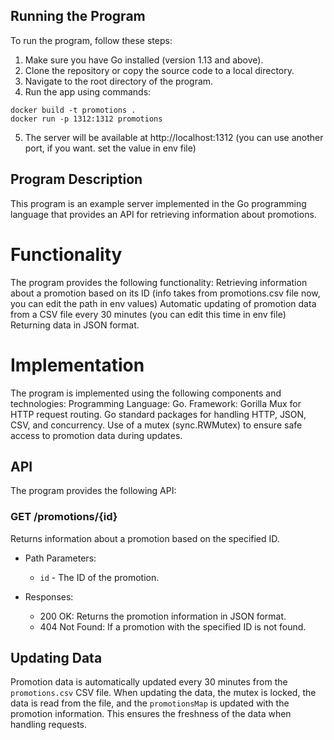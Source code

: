 ## Running the Program
To run the program, follow these steps:
1. Make sure you have Go installed (version 1.13 and above).
2. Clone the repository or copy the source code to a local directory.
3. Navigate to the root directory of the program.
4. Run the app using commands:
```shell
docker build -t promotions .
docker run -p 1312:1312 promotions
```
5. The server will be available at http://localhost:1312 (you can use another port, if you want. set the value in env file)

## Program Description
This program is an example server implemented in the Go programming language that provides an API for retrieving information about promotions.

# Functionality
The program provides the following functionality:
Retrieving information about a promotion based on its ID (info takes from promotions.csv file now, you can edit the path in env values)
Automatic updating of promotion data from a CSV file every 30 minutes (you can edit this time in env file)
Returning data in JSON format.

# Implementation
The program is implemented using the following components and technologies:
Programming Language: Go.
Framework: Gorilla Mux for HTTP request routing.
Go standard packages for handling HTTP, JSON, CSV, and concurrency.
Use of a mutex (sync.RWMutex) to ensure safe access to promotion data during updates.

## API

The program provides the following API:

### GET /promotions/{id}

Returns information about a promotion based on the specified ID.

- Path Parameters:
  - `id` - The ID of the promotion.

- Responses:
  - 200 OK: Returns the promotion information in JSON format.
  - 404 Not Found: If a promotion with the specified ID is not found.

## Updating Data

Promotion data is automatically updated every 30 minutes from the `promotions.csv` CSV file. When updating the data, the mutex is locked, the data is read from the file, and the `promotionsMap` is updated with the promotion information. This ensures the freshness of the data when handling requests.


